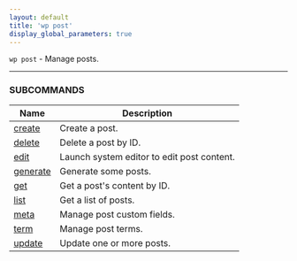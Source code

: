 ```yaml
---
layout: default
title: 'wp post'
display_global_parameters: true
---
```


`wp post` - Manage posts.

<hr />



### SUBCOMMANDS

<table>
	<thead>
	<tr>
		<th>Name</th>
		<th>Description</th>
	</tr>
	</thead>
	<tbody>
		<tr>
			<td><a href="/commands/post/create/">create</a></td>
			<td>Create a post.</td>
		</tr>
		<tr>
			<td><a href="/commands/post/delete/">delete</a></td>
			<td>Delete a post by ID.</td>
		</tr>
		<tr>
			<td><a href="/commands/post/edit/">edit</a></td>
			<td>Launch system editor to edit post content.</td>
		</tr>
		<tr>
			<td><a href="/commands/post/generate/">generate</a></td>
			<td>Generate some posts.</td>
		</tr>
		<tr>
			<td><a href="/commands/post/get/">get</a></td>
			<td>Get a post's content by ID.</td>
		</tr>
		<tr>
			<td><a href="/commands/post/list/">list</a></td>
			<td>Get a list of posts.</td>
		</tr>
		<tr>
			<td><a href="/commands/post/meta/">meta</a></td>
			<td>Manage post custom fields.</td>
		</tr>
		<tr>
			<td><a href="/commands/post/term/">term</a></td>
			<td>Manage post terms.</td>
		</tr>
		<tr>
			<td><a href="/commands/post/update/">update</a></td>
			<td>Update one or more posts.</td>
		</tr>
	</tbody>
</table>
